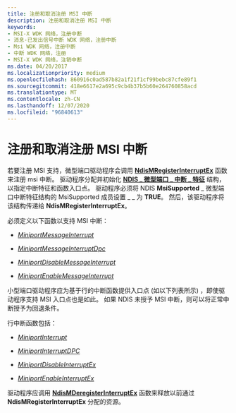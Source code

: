 ```yaml
---
title: 注册和取消注册 MSI 中断
description: 注册和取消注册 MSI 中断
keywords:
- MSI-X WDK 网络，注册中断
- 消息-已发出信号中断 WDK 网络，注册中断
- Msi WDK 网络，注册中断
- 中断 WDK 网络，注册
- MSI-X WDK 网络，注销中断
ms.date: 04/20/2017
ms.localizationpriority: medium
ms.openlocfilehash: 860916c0ad587b82a1f21f1cf99bebc87cfe89f1
ms.sourcegitcommit: 418e6617e2a695c9cb4b37b5b60e264760858acd
ms.translationtype: MT
ms.contentlocale: zh-CN
ms.lasthandoff: 12/07/2020
ms.locfileid: "96840613"
---
```

# <a name="registering-and-deregistering-an-msi-interrupt"></a>注册和取消注册 MSI 中断





若要注册 MSI 支持，微型端口驱动程序会调用 [**NdisMRegisterInterruptEx**](/windows-hardware/drivers/ddi/ndis/nf-ndis-ndismregisterinterruptex) 函数来注册 msi 中断。 驱动程序分配并初始化 [**NDIS \_ 微型端口 \_ 中断 \_ 特征**](/windows-hardware/drivers/ddi/ndis/ns-ndis-_ndis_miniport_interrupt_characteristics) 结构，以指定中断特征和函数入口点。 驱动程序必须将 NDIS **MsiSupported** \_ 微型端口中断特征结构的 MsiSupported 成员设置 \_ \_ 为 **TRUE**。 然后，该驱动程序将该结构传递给 **NdisMRegisterInterruptEx**。

必须定义以下函数以支持 MSI 中断：

-   [*MiniportMessageInterrupt*](/windows-hardware/drivers/ddi/ndis/nc-ndis-miniport_message_interrupt)

-   [*MiniportMessageInterruptDpc*](/windows-hardware/drivers/ddi/ndis/nc-ndis-miniport_message_interrupt_dpc)

-   [*MiniportDisableMessageInterrupt*](/windows-hardware/drivers/ddi/ndis/nc-ndis-miniport_disable_message_interrupt)

-   [*MiniportEnableMessageInterrupt*](/windows-hardware/drivers/ddi/ndis/nc-ndis-miniport_enable_message_interrupt)

小型端口驱动程序应为基于行的中断函数提供入口点 (如以下列表所示) ，即使驱动程序支持 MSI 入口点也是如此。 如果 NDIS 未授予 MSI 中断，则可以将正常中断授予为回退条件。

行中断函数包括：

-   [*MiniportInterrupt*](/windows-hardware/drivers/ddi/ndis/nc-ndis-miniport_isr)

-   [*MiniportInterruptDPC*](/windows-hardware/drivers/ddi/ndis/nc-ndis-miniport_interrupt_dpc)

-   [*MiniportDisableInterruptEx*](/windows-hardware/drivers/ddi/ndis/nc-ndis-miniport_disable_interrupt)

-   [*MiniportEnableInterruptEx*](/windows-hardware/drivers/ddi/ndis/nc-ndis-miniport_enable_interrupt)

驱动程序应调用 [**NdisMDeregisterInterruptEx**](/windows-hardware/drivers/ddi/ndis/nf-ndis-ndismderegisterinterruptex) 函数来释放以前通过 **NdisMRegisterInterruptEx** 分配的资源。

 

